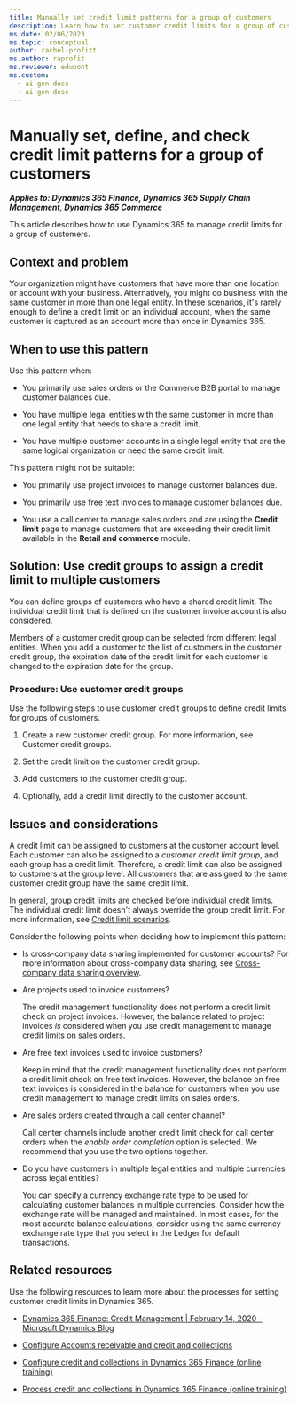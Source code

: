 ```yaml
---
title: Manually set credit limit patterns for a group of customers
description: Learn how to set customer credit limits for a group of customers using Dynamics 365 to manage credit limits, including an outline on when to use this pattern.
ms.date: 02/06/2023
ms.topic: conceptual
author: rachel-profitt
ms.author: raprofit
ms.reviewer: edupont
ms.custom:
  - ai-gen-docs
  - ai-gen-desc
---
```


# Manually set, define, and check credit limit patterns for a group of customers

***Applies to: Dynamics 365 Finance, Dynamics 365 Supply Chain Management, Dynamics 365 Commerce***

This article describes how to use Dynamics 365 to manage credit limits for a group of customers.

## Context and problem

Your organization might have customers that have more than one location or account with your business. Alternatively, you might do business with the same customer in more than one legal entity. In these scenarios, it's rarely enough to define a credit limit on an individual account, when the same customer is captured as an account more than once in Dynamics 365.

## When to use this pattern

Use this pattern when:

- You primarily use sales orders or the Commerce B2B portal to manage customer balances due.

- You have multiple legal entities with the same customer in more than one legal entity that needs to share a credit limit.

- You have multiple customer accounts in a single legal entity that are the same logical organization or need the same credit limit.

This pattern might not be suitable:

- You primarily use project invoices to manage customer balances due.

- You primarily use free text invoices to manage customer balances due.

- You use a call center to manage sales orders and are using the **Credit limit** page to manage customers that are exceeding their credit limit available in the **Retail and commerce** module.

## Solution: Use credit groups to assign a credit limit to multiple customers

You can define groups of customers who have a shared credit limit. The individual credit limit that is defined on the customer invoice account is also considered.

Members of a customer credit group can be selected from different legal entities. When you add a customer to the list of customers in the customer credit group, the expiration date of the credit limit for each customer is changed to the expiration date for the group.

### Procedure: Use customer credit groups

Use the following steps to use customer credit groups to define credit limits for groups of customers.

1. Create a new customer credit group. For more information, see Customer credit groups.

2. Set the credit limit on the customer credit group.

3. Add customers to the customer credit group.

4. Optionally, add a credit limit directly to the customer account.

## Issues and considerations

A credit limit can be assigned to customers at the customer account level. Each customer can also be assigned to a *customer credit limit group*, and each group has a credit limit. Therefore, a credit limit can also be assigned to customers at the group level. All customers that are assigned to the same customer credit group have the same credit limit.

In general, group credit limits are checked before individual credit limits. The individual credit limit doesn't always override the group credit limit. For more information, see [Credit limit scenarios](/dynamics365/finance/accounts-receivable/credit-limit-scenarios).

Consider the following points when deciding how to implement this pattern:

- Is cross-company data sharing implemented for customer accounts? For more information about cross-company data sharing, see [Cross-company data sharing overview](/dynamics365/fin-ops-core/dev-itpro/sysadmin/srs-overview).

- Are projects used to invoice customers?  

  The credit management functionality does not perform a credit limit check on project invoices. However, the balance related to project invoices *is* considered when you use credit management to manage credit limits on sales orders.

- Are free text invoices used to invoice customers?  

  Keep in mind that the credit management functionality does not perform a credit limit check on free text invoices. However, the balance on free text invoices is considered in the balance for customers when you use credit management to manage credit limits on sales orders.

- Are sales orders created through a call center channel?  

  Call center channels include another credit limit check for call center orders when the *enable order completion* option is selected. We recommend that you use the two options together.

- Do you have customers in multiple legal entities and multiple currencies across legal entities?  

  You can specify a currency exchange rate type to be used for calculating customer balances in multiple currencies. Consider how the exchange rate will be managed and maintained. In most cases, for the most accurate balance calculations, consider using the same currency exchange rate type that you select in the Ledger for default transactions.

## Related resources

Use the following resources to learn more about the processes for setting customer credit limits in Dynamics 365.

- [Dynamics 365 Finance: Credit Management \| February 14, 2020 - Microsoft Dynamics Blog](https://community.dynamics.com/blogs/post/?postid=48627251-aba8-4509-8f69-5c26a9652b59)

- [Configure Accounts receivable and credit and collections](/dynamics365/finance/accounts-receivable/accounts-receivables-set-up-overview)

- [Configure credit and collections in Dynamics 365 Finance (online training)](/training/modules/configure-credit-collections-dyn365-finance/)

- [Process credit and collections in Dynamics 365 Finance (online training)](/training/modules/process-credit-collections-dyn365-finance/)

<!--## Tags
*Industries:* All

*Stakeholders:* Functional consultant, Business analyst, Accounts receivable lead, Finance lead, Sales lead, Operations lead

*Products:* Dynamics 365 Commerce, Dynamics 365 Finance, Dynamics 365 Supply Chain Management
